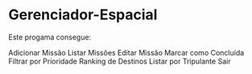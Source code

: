 # Gerenciador-Espacial


Este progama consegue:

Adicionar Missão
Listar Missões
Editar Missão
Marcar como Concluída
Filtrar por Prioridade
Ranking de Destinos
Listar por Tripulante
Sair

